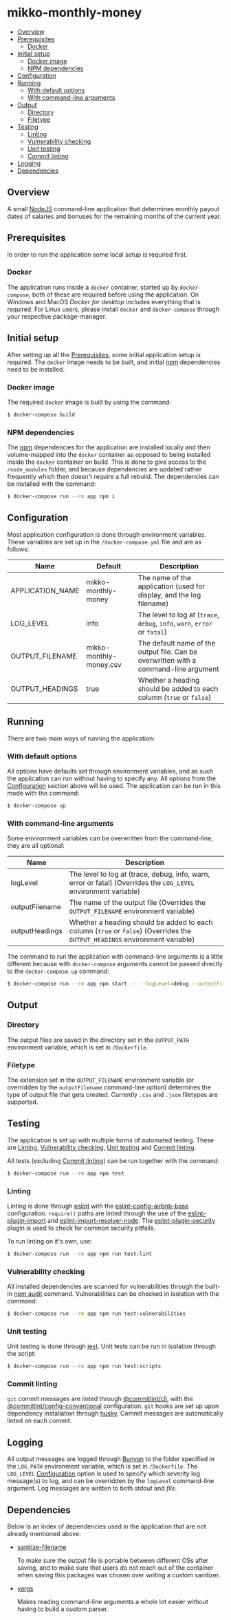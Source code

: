 # mikko-monthly-money

* [Overview](#overview)
* [Prerequisites](#prerequisites)
  * [Docker](#docker)
* [Initial setup](#initial-setup)
  * [Docker image](#docker-image)
  * [NPM dependencies](#npm-dependencies)
* [Configuration](#configuration)
* [Running](#running)
  * [With default options](#with-default-options)
  * [With command-line arguments](#with-command-line-arguments)
* [Output](#output)
  * [Directory](#directory)
  * [Filetype](#filetype)
* [Testing](#testing)
  * [Linting](#linting)
  * [Vulnerability checking](#vulnerability-checking)
  * [Unit testing](#unit-testing)
  * [Commit linting](#commit-linting)
* [Logging](#logging)
* [Dependencies](#dependencies)

## Overview

A small [NodeJS](https://nodejs.org/en/) command-line application that determines monthly payout
dates of salaries and bonuses for the remaining months of the current year.

## Prerequisites

In order to run the application some local setup is required first.

### Docker

The application runs inside a `docker` container, started up by `docker-compose`; both of these are
required before using the application. On Windows and MacOS _Docker for desktop_ includes everything
that is required. For Linux users, please install `docker` and `docker-compose` through your
respective package-manager.

## Initial setup

After setting up all the [Prerequisites](#prerequisites), some initial application setup is
required. The `docker` image needs to be built, and initial [npm](https://www.npmjs.com/)
dependencies need to be installed.

### Docker image

The required `docker` image is built by using the command:

```sh
$ docker-compose build
```

### NPM dependencies

The [npm](https://www.npmjs.com/) dependencies for the application are installed locally and then
volume-mapped into the `docker` container as opposed to being installed inside the `docker`
container on build. This is done to give access to the `/node_modules` folder, and because
dependencies are updated rather frequently which then doesn't require a full rebuild. The
dependencies can be installed with the command:

```sh
$ docker-compose run --rm app npm i
```

## Configuration

Most application configuration is done through environment variables. These variables are set up in
the `/docker-compose.yml` file and are as follows:

| Name             | Default                 | Description                                                                          |
| ---------------- | ----------------------- | ------------------------------------------------------------------------------------ |
| APPLICATION_NAME | mikko-monthly-money     | The name of the application (used for display, and the log filename)                 |
| LOG_LEVEL        | info                    | The level to log at (`trace`, `debug`, `info`, `warn`, `error` or `fatal`)           |
| OUTPUT_FILENAME  | mikko-monthly-money.csv | The default name of the output file. Can be overwritten with a command-line argument |
| OUTPUT_HEADINGS  | true                    | Whether a heading should be added to each column (`true` or `false`)                 |

## Running

There are two main ways of running the application:

### With default options

All options have defaults set through environment variables, and as such the application can run
without having to specify any. All options from the [Configuration](#configuration) section above
will be used. The application can be run in this mode with the command:

```sh
$ docker-compose up
```

### With command-line arguments

Some environment variables can be overwritten from the command-line, they are all optional:

| Name           | Description                                                                                                                 |
| -------------- | --------------------------------------------------------------------------------------------------------------------------- |
| logLevel       | The level to log at (trace, debug, info, warn, error or fatal) (Overrides the `LOG_LEVEL` environment variable)             |
| outputFilename | The name of the output file (Overrides the `OUTPUT_FILENAME` environment variable)                                          |
| outputHeadings | Whether a heading should be added to each column (`true` or `false`) (Overrides the `OUTPUT_HEADINGS` environment variable) |

The command to run the application with command-line arguments is a little different because with
`docker-compose` arguments cannot be passed directly to the `docker-compose up` command:

```sh
$ docker-compose run --rm app npm start -- --logLevel=debug --outputFilename=new-filename.json --outputHeadings=false
```

## Output

### Directory

The output files are saved in the directory set in the `OUTPUT_PATH` environment variable, which is
set in `/Dockerfile`.

### Filetype

The extension set in the `OUTPUT_FILENAME` environment variable (or overridden by the
`outputFilename` command-line option) determines the type of output file that gets created.
Currently `.csv` and `.json` filetypes are supported.

## Testing

The application is set up with multiple forms of automated testing. These are [Linting](#linting),
[Vulnerability checking](#vulnerability-checking), [Unit testing](#unit-testing) and
[Commit linting](#commit-linting).

All tests (excluding [Commit linting](#commit-linting)) can be run together with the command:

```sh
$ docker-compose run --rm app npm test
```

### Linting

Linting is done through [eslint](https://eslint.org/) with the
[eslint-config-airbnb-base](https://www.npmjs.com/package/eslint-config-airbnb-base) configuration.
`require()` paths are linted through the use of the
[eslint-plugin-import](https://www.npmjs.com/package/eslint-plugin-import) and
[eslint-import-resolver-node](https://www.npmjs.com/package/eslint-import-resolver-node).
The [eslint-plugin-security](https://www.npmjs.com/package/eslint-plugin-security) plugin is used to
check for common security pitfalls.

To run linting on it's own, use:

```sh
$ docker-compose run --rm app npm run test:lint
```

### Vulnerability checking

All installed dependencies are scanned for vulnerabilities through the built-in
[npm audit](https://docs.npmjs.com/cli/audit) command. Vulnerabilities can be checked in isolation
with the command:

```sh
$ docker-compose run --rm app npm run test:vulnerabilities
```

### Unit testing

Unit testing is done through [jest](https://jestjs.io/). Unit tests can be run in isolation through
the script:

```sh
$ docker-compose run --rm app npm run test:scripts
```

### Commit linting

`git` commit messages are linted through
[@commitlint/cli](https://www.npmjs.com/package/@commitlint/cli), with the
[@commitlint/config-conventional](https://www.npmjs.com/package/@commitlint/config-conventional)
configuration. `git` hooks are set up upon dependency installation through
[husky](https://www.npmjs.com/package/husky). Commit messages are automatically linted on each
commit.

## Logging

All output messages are logged through [Bunyan](https://www.npmjs.com/package/bunyan) to the folder
specified in the `LOG_PATH` environment variable, which is set in `/Dockerfile`. The `LOG_LEVEL`
[Configuration](#configuration) option is used to specify which severity log message(s) to log, and
can be overridden by the `logLevel` command-line argument. Log messages are written to both _stdout_
and _file_.

## Dependencies

Below is an index of dependencies used in the application that are not already mentioned above:

* [sanitize-filename](https://www.npmjs.com/package/sanitize-filename)

  To make sure the output file is portable between different OSs after saving, and to make sure that
  users do not reach out of the container when saving this packages was chosen over writing a
  custom sanitizer.

* [yargs](https://www.npmjs.com/package/yargs)

  Makes reading command-line arguments a whole lot easier without having to build a custom parser.
